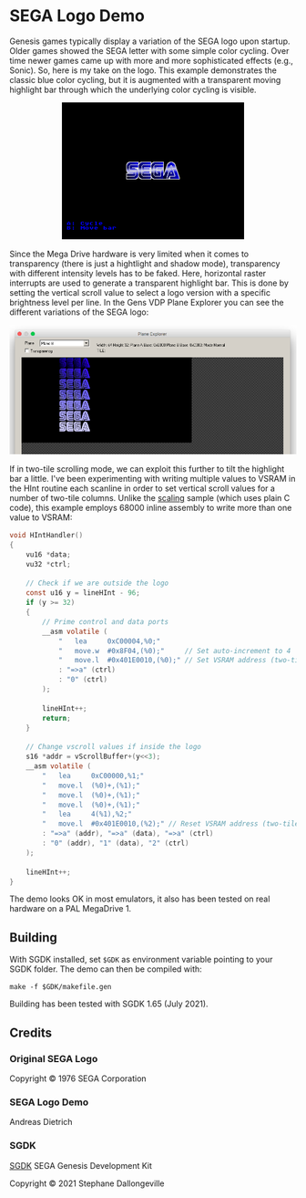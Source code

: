 # SEGA Logo Demo

Genesis games typically display a variation of the SEGA logo upon startup. Older games showed the SEGA letter with some simple color cycling. Over time newer games came up with more and more sophisticated effects (e.g., Sonic). So, here is my take on the logo. This example demonstrates the classic blue color cycling, but it is augmented with a transparent moving highlight bar through which the underlying color cycling is visible.

<p align="center">
<img src="images/sega-logo.png" width="320">
</p>
 
Since the Mega Drive hardware is very limited when it comes to transparency (there is just a hightlight and shadow mode), transparency with different intensity levels has to be faked. Here, horizontal raster interrupts are used to generate a transparent highlight bar. This is done by setting the vertical scroll value to select a logo version with a specific brightness level per line. In the Gens VDP Plane Explorer you can see the different variations of the SEGA logo:

<p align="center">
<img src="images/PlaneExplorer.png" >
</p>

If in two-tile scrolling mode, we can exploit this further to tilt the highlight bar a little. I've been experimenting with writing multiple values to VSRAM in the HInt routine each scanline in order to set vertical scroll values for a number of two-tile columns. Unlike the [scaling](../scaling) sample (which uses plain C code), this example employs 68000 inline assembly to write more than one value to VSRAM:

```c
void HIntHandler()
{
    vu16 *data;
    vu32 *ctrl;

    // Check if we are outside the logo
    const u16 y = lineHInt - 96;
    if (y >= 32)
    {
        // Prime control and data ports
        __asm volatile (
            "   lea     0xC00004,%0;"
            "   move.w  #0x8F04,(%0);"     // Set auto-increment to 4
            "   move.l  #0x401E0010,(%0);" // Set VSRAM address (two-tile column 7)
            : "=>a" (ctrl)
            : "0" (ctrl)
        );

        lineHInt++;
        return;
    }

    // Change vscroll values if inside the logo
    s16 *addr = vScrollBuffer+(y<<3);
    __asm volatile (
        "   lea     0xC00000,%1;"
        "   move.l  (%0)+,(%1);"
        "   move.l  (%0)+,(%1);"
        "   move.l  (%0)+,(%1);"
        "   lea     4(%1),%2;"
        "   move.l  #0x401E0010,(%2);" // Reset VSRAM address (two-tile column 7)
        : "=>a" (addr), "=>a" (data), "=>a" (ctrl)
        : "0" (addr), "1" (data), "2" (ctrl)
    );

    lineHInt++;
}
```

The demo looks OK in most emulators, it also has been tested on real hardware on a PAL MegaDrive 1.

## Building

With SGDK installed, set `$GDK` as environment variable pointing to your SGDK folder. The demo can then be compiled with:

	make -f $GDK/makefile.gen

Building has been tested with SGDK 1.65 (July 2021).

## Credits

### Original SEGA Logo

Copyright © 1976 SEGA Corporation

### SEGA Logo Demo

Andreas Dietrich

### SGDK

[SGDK](https://github.com/Stephane-D/SGDK) SEGA Genesis Development Kit

Copyright © 2021 Stephane Dallongeville
